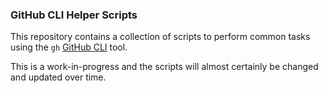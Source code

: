 ### GitHub CLI Helper Scripts

This repository contains a collection of scripts to perform common tasks using the `gh` [GitHub CLI](https://cli.github.com/manual/) tool.

This is a work-in-progress and the scripts will almost certainly be changed and updated over time.
